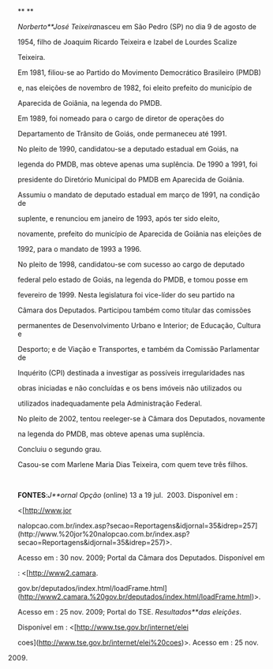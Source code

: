 

** **



*Norberto**José Teixeira*nasceu em São Pedro (SP) no dia 9 de agosto de

1954, filho de Joaquim Ricardo Teixeira e Izabel de Lourdes Scalize

Teixeira.



Em 1981, filiou-se ao Partido do Movimento Democrático Brasileiro (PMDB)

e, nas eleições de novembro de 1982, foi eleito prefeito do município de

Aparecida de Goiânia, na legenda do PMDB.



Em 1989, foi nomeado para o cargo de diretor de operações do

Departamento de Trânsito de Goiás, onde permaneceu até 1991.



No pleito de 1990, candidatou-se a deputado estadual em Goiás, na

legenda do PMDB, mas obteve apenas uma suplência. De 1990 a 1991, foi

presidente do Diretório Municipal do PMDB em Aparecida de Goiânia.

Assumiu o mandato de deputado estadual em março de 1991, na condição de

suplente, e renunciou em janeiro de 1993, após ter sido eleito,

novamente, prefeito do município de Aparecida de Goiânia nas eleições de

1992, para o mandato de 1993 a 1996.



No pleito de 1998, candidatou-se com sucesso ao cargo de deputado

federal pelo estado de Goiás, na legenda do PMDB, e tomou posse em

fevereiro de 1999. Nesta legislatura foi vice-líder do seu partido na

Câmara dos Deputados. Participou também como titular das comissões

permanentes de Desenvolvimento Urbano e Interior; de Educação, Cultura e

Desporto; e de Viação e Transportes, e também da Comissão Parlamentar de

Inquérito (CPI) destinada a investigar as possíveis irregularidades nas

obras iniciadas e não concluídas e os bens imóveis não utilizados ou

utilizados inadequadamente pela Administração Federal.



No pleito de 2002, tentou reeleger-se à Câmara dos Deputados, novamente

na legenda do PMDB, mas obteve apenas uma suplência.



Concluiu o segundo grau.



Casou-se com Marlene Maria Dias Teixeira, com quem teve três filhos.



 



**FONTES**:*J**ornal Opção* (online) 13 a 19 jul.  2003. Disponível em :

\<[http://www.jor

nalopcao.com.br/index.asp?secao=Reportagens&idjornal=35&idrep=257](http://www.%20jor%20nalopcao.com.br/index.asp?secao=Reportagens&idjornal=35&idrep=257)\>.

Acesso em : 30 nov. 2009; Portal da Câmara dos Deputados. Disponível em

: \<[http://www2.camara.

gov.br/deputados/index.html/loadFrame.html](http://www2.camara.%20gov.br/deputados/index.html/loadFrame.html)\>.

Acesso em : 25 nov. 2009; Portal do TSE. *Resultados**das eleições*.

Disponível em : \<[http://www.tse.gov.br/internet/elei

coes](http://www.tse.gov.br/internet/elei%20coes)\>. Acesso em : 25 nov.

2009.


